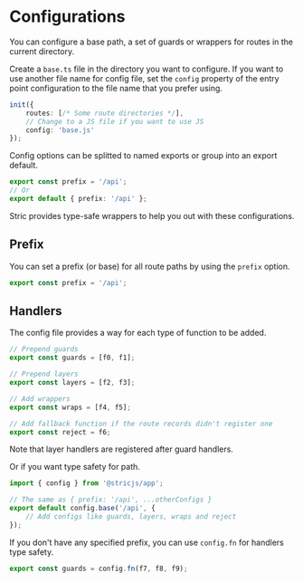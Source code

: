 # Configurations
You can configure a base path, a set of guards or wrappers for routes in the current directory.

Create a `base.ts` file in the directory you want to configure.
If you want to use another file name for config file, set the `config` property 
of the entry point configuration to the file name that you prefer using.
```ts
init({
    routes: [/* Some route directories */],
    // Change to a JS file if you want to use JS
    config: 'base.js' 
});
```

Config options can be splitted to named exports or group into an export default.
```ts
export const prefix = '/api';
// Or
export default { prefix: '/api' };
```

Stric provides type-safe wrappers to help you out with these configurations.

## Prefix
You can set a prefix (or base) for all route paths by using the `prefix` option.
```ts
export const prefix = '/api';
```

## Handlers
The config file provides a way for each type of function to be added.
```ts
// Prepend guards
export const guards = [f0, f1];

// Prepend layers
export const layers = [f2, f3];

// Add wrappers
export const wraps = [f4, f5];

// Add fallback function if the route records didn't register one
export const reject = f6;
```

Note that layer handlers are registered after guard handlers.

Or if you want type safety for path.
```ts
import { config } from '@stricjs/app';

// The same as { prefix: '/api', ...otherConfigs }
export default config.base('/api', {
    // Add configs like guards, layers, wraps and reject
});
```

If you don't have any specified prefix, you can use 
`config.fn` for handlers type safety.
```ts
export const guards = config.fn(f7, f8, f9);
```
